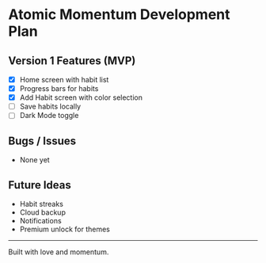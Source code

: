 # Atomic Momentum Development Plan

## Version 1 Features (MVP)
- [x] Home screen with habit list
- [x] Progress bars for habits
- [x] Add Habit screen with color selection
- [ ] Save habits locally
- [ ] Dark Mode toggle

## Bugs / Issues
- None yet

## Future Ideas
- Habit streaks
- Cloud backup
- Notifications
- Premium unlock for themes

---
Built with love and momentum.